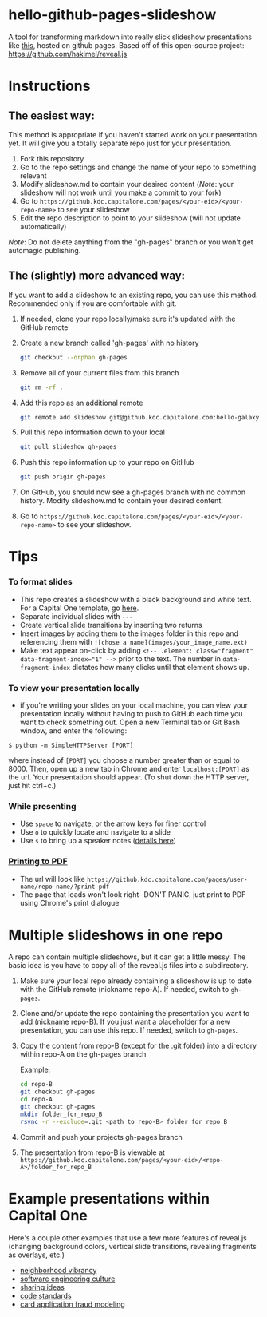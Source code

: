 hello-github-pages-slideshow
============================

A tool for transforming markdown into really slick slideshow presentations like [this](https://github.kdc.capitalone.com/pages/hello-galaxy/hello-github-pages-slideshow), hosted on github pages. Based off of this open-source project: https://github.com/hakimel/reveal.js

# Instructions

## The easiest way:

This method is appropriate if you haven't started work on your presentation yet. It will give you a totally separate repo just for your presentation.

1. Fork this repository
2. Go to the repo settings and change the name of your repo to something relevant
2. Modify slideshow.md to contain your desired content (*Note*: your slideshow will not work until you make a commit to your fork)
3. Go to `https://github.kdc.capitalone.com/pages/<your-eid>/<your-repo-name>` to see your slideshow
4. Edit the repo description to point to your slideshow (will not update automatically)

*Note*: Do not delete anything from the "gh-pages" branch or you won't get automagic publishing.

## The (slightly) more advanced way:

If you want to add a slideshow to an existing repo, you can use this method. Recommended only if you are comfortable with git.

1. If needed, clone your repo locally/make sure it's updated with the GitHub remote

2. Create a new branch called 'gh-pages' with no history

    ```bash
    git checkout --orphan gh-pages
    ```
3. Remove all of your current files from this branch

    ```bash
    git rm -rf .
    ```
4. Add this repo as an additional remote

    ```bash
    git remote add slideshow git@github.kdc.capitalone.com:hello-galaxy/hello-github-pages-slideshow.git
    ```
5. Pull this repo information down to your local

    ```bash
    git pull slideshow gh-pages
    ```
6. Push this repo information up to your repo on GitHub

    ```bash
    git push origin gh-pages
    ```

7. On GitHub, you should now see a gh-pages branch with no common history. Modify slideshow.md to contain your desired content.

8. Go to `https://github.kdc.capitalone.com/pages/<your-eid>/<your-repo-name>` to see your slideshow.

# Tips

### To format slides

- This repo creates a slideshow with a black background and white text. For a Capital One template, go [here](https://github.kdc.capitalone.com/capital-one-reveal-js).
- Separate individual slides with `---`
- Create vertical slide transitions by inserting two returns
- Insert images by adding them to the images folder in this repo and referencing them with `![chose a name](images/your_image_name.ext)`
- Make text appear on-click by adding `<!-- .element: class="fragment" data-fragment-index="1" -->` prior to the text. The number in `data-fragment-index` dictates how many clicks until that element shows up.

### To view your presentation locally
- if you're writing your slides on your local machine, you can view your presentation locally without having to push to GitHub each time you want to check something out. Open a new Terminal tab or Git Bash window, and enter the following:
```
$ python -m SimpleHTTPServer [PORT]
```
where instead of `[PORT]` you choose a number greater than or equal to 8000. Then, open up a new tab in Chrome and enter `localhost:[PORT]` as the url. Your presentation should appear. (To shut down the HTTP server, just hit ctrl+c.)

### While presenting

* Use `space` to navigate, or the arrow keys for finer control
* Use `o` to quickly locate and navigate to a slide
* Use `s` to bring up a speaker notes ([details here](https://github.com/hakimel/reveal.js#speaker-notes))

### [Printing to PDF](https://github.com/hakimel/reveal.js#pdf-export)
* The url will look like `https://github.kdc.capitalone.com/pages/user-name/repo-name/?print-pdf`
* The page that loads won't look right- DON'T PANIC, just print to PDF using Chrome's print dialogue

# Multiple slideshows in one repo

A repo can contain multiple slideshows, but it can get a little messy. The basic idea is you have to copy all of the reveal.js files into a subdirectory.

1. Make sure your local repo already containing a slideshow is up to date with the GitHub remote (nickname repo-A). If needed, switch to `gh-pages`.

2. Clone and/or update the repo containing the presentation you want to add (nickname repo-B). If you just want a placeholder for a new presentation, you can use this repo. If needed, switch to `gh-pages`.

3. Copy the content from repo-B (except for the .git folder) into a directory within repo-A on the gh-pages branch

    Example:
    ```bash
    cd repo-B
    git checkout gh-pages
    cd repo-A
    git checkout gh-pages
    mkdir folder_for_repo_B
    rsync -r --exclude=.git <path_to_repo-B> folder_for_repo_B
    ```
4. Commit and push your projects gh-pages branch
5. The presentation from repo-B is viewable at `https://github.kdc.capitalone.com/pages/<your-eid>/<repo-A>/folder_for_repo_B`

# Example presentations within Capital One

Here's a couple other examples that use a few more features of reveal.js (changing background colors, vertical slide transitions, revealing fragments as overlays, etc.)

* [neighborhood vibrancy](https://github.kdc.capitalone.com/pages/lbh669/neighborhood_vibrancy_slideshow/#/)
* [software engineering culture](https://github.kdc.capitalone.com/pages/rqa267/software-engineering-culture/#/)
* [sharing ideas](https://github.kdc.capitalone.com/pages/zmf799/sharing-ideas/#/)
* [code standards](https://github.kdc.capitalone.com/pages/PYW137/Code_Standards_Sharing/#/)
* [card application fraud modeling](https://github.kdc.capitalone.com/pages/rwp651/secondary_app_models/#/)
